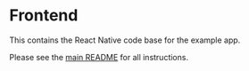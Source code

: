 # Frontend

This contains the React Native code base for the example app.

Please see the [main README](../README.md) for all instructions.
